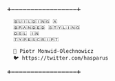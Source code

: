 
    ➕➖➖➖➖➖➖➖➖➖➖➖➖➖➖➖➖➖➕
           
      🇧​​​​​🇺​​​​​🇮​​​​​🇱​​​​​🇩​​​​​🇮​​​​​🇳​​​​​🇬​​​​​ 🇦​​​​​
      🇧​​​​​🇷​​​​​🇦​​​​​🇳​​​​​🇩​​​​​🇪​​​​​🇩 ​​​​​🇸​​​​​🇹​​​​​🇾​​​​​🇱​​​​​🇮​​​​​🇳​​​​​🇬​​​​​
      🇩​​​​​🇸​​​​​🇱​​​​​ 🇮​​​​​🇳​​​​​
      🇹​​​​​🇾​​​​​🇵​​​​​🇪​​​​​🇸​​​​​🇨​​​​​🇷​​​​​🇮​​​​​🇵​​​​​🇹​​​​​
           
      🙋 Piotr Monwid-Olechnowicz
      🐦 https://twitter.com/hasparus
           
    ➕➖➖➖➖➖➖➖➖➖➖➖➖➖➖➖➖➖➕
